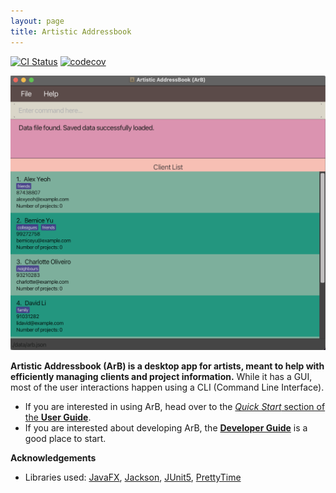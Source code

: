 ```yaml
---
layout: page
title: Artistic Addressbook
---
```


[![CI Status](https://github.com/AY2223S2-CS2103T-T14-1/tp/workflows/Java%20CI/badge.svg)](https://github.com/AY2223S2-CS2103T-T14-1/tp/actions)
[![codecov](https://codecov.io/gh/AY2223S2-CS2103T-T14-1/tp/branch/master/graph/badge.svg)](https://codecov.io/gh/AY2223S2-CS2103T-T14-1/tp)

![Ui](images/Ui.png)

**Artistic Addressbook (ArB) is a desktop app for artists, meant to help with efficiently managing clients and project information.** While it has a GUI, most of the user interactions happen using a CLI (Command Line Interface).

* If you are interested in using ArB, head over to the [_Quick Start_ section of the **User Guide**](UserGuide.html#quick-start).
* If you are interested about developing ArB, the [**Developer Guide**](DeveloperGuide.html) is a good place to start.


**Acknowledgements**

* Libraries used: [JavaFX](https://openjfx.io/), [Jackson](https://github.com/FasterXML/jackson), [JUnit5](https://github.com/junit-team/junit5), [PrettyTime](https://www.ocpsoft.org/prettytime/nlp/)
